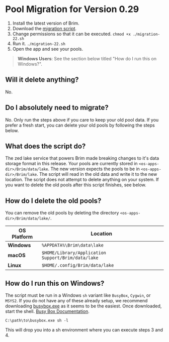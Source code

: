 # Pool Migration for Version 0.29

1. Install the latest version of Brim.
2. Download the [migration script](./scripts/migration-22.sh).
3. Change permissions so that it can be executed. `chmod +x ./migration-22.sh`
4. Run it. `./migration-22.sh`
5. Open the app and see your pools.

> **Windows Users**: See the section below titled "How do I run this on Windows?".

## Will it delete anything?

No.

## Do I absolutely need to migrate?

No. Only run the steps above if you care to keep your old pool data. If you prefer a fresh start, you can delete your old pools by following the steps below.

## What does the script do?

The zed lake service that powers Brim made breaking changes to it's data storage format in this release. Your pools are currently stored in `<os-apps-dir>/Brim/data/lake`. The new version expects the pools to be in `<os-apps-dir>/Brim/lake`.  The script will read in the old data and write it to the new location. The script does not attempt to delete anything on your system. If you want to delete the old pools after this script finishes, see below.

## How do I delete the old pools?

You can remove the old pools by deleting the directory `<os-apps-dir>/Brim/data/lake/`.

|**OS Platform**|**Location**                                          |
|---------------|------------------------------------------------------|
| **Windows**   | `%APPDATA%\Brim\data\lake`                           |
| **macOS**     | `$HOME/Library/Application Support/Brim/data/lake`   |
| **Linux**     | `$HOME/.config/Brim/data/lake`                       |

## How do I run this on Windows?

The script must be run in a Windows `sh` variant like `BusyBox`, `Cygwin`, or `MSYS2`. If you do not have any of these already setup, we recommend downloading [busybox.exe](https://frippery.org/files/busybox/busybox.exe) as it seems to be the easiest. Once downloaded, start the shell. [Busy Box Documentation](https://frippery.org/busybox/).

```
C:\path\to\busybox.exe sh -l
```

This will drop you into a sh environment where you can execute steps 3 and 4.